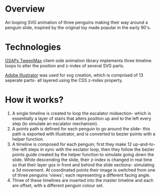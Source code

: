 # Overview

An looping SVG animation of three penguins making their way around a penguin slide, inspired by the original toy made popular in the early 90's.

# Technologies
[GSAPs TweenMax](https://greensock.com/gsap) client-side animation library implements three timeline loops to alter the position and z-index of several SVG parts. 

[Adobe Illustrator](https://adobe-illustrator.en.softonic.com/mac) was used for svg creation, which is comprised of 13 seperate parts- all layered using the CSS z-index property.

# How it works?

1. A single timeline is created to loop the escalator midsection- which is essentially a layer of stairs that alters position up and to the left every step (to simulate an escalator mechanism).
2. A points path is defined for each penguin to go around the slide- this path is exported with Illustrator, and is converted to bezier points with a helper function.
3. A timeline is composed for each penguin; first they make 12 up-and-to-the-left steps in sync with the esclator loop, then they follow the bezier points guide created by the helper function to simulate going down the slide. While descending the slide, their z-index is changed in real time so that their layer gos in front and behind the slide sections- simulating a 3d movement. At coordinated points their image is switched from one of three penguins 'views'; each representing a different facing angle.
4. Three of these timelines are inserted into the master timeline and each are offset, with a different penguin colour set. 
